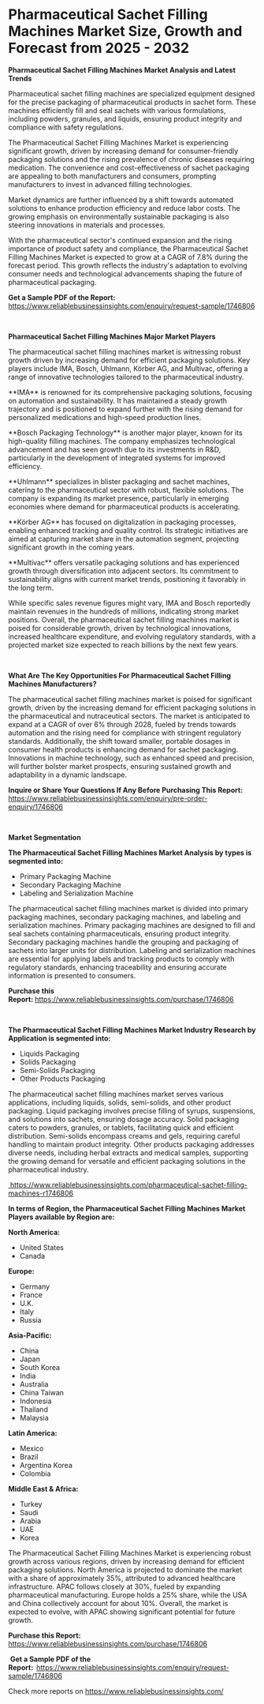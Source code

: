 <p><h1>Pharmaceutical Sachet Filling Machines Market Size, Growth and Forecast from 2025 - 2032</h1></p><p><strong>Pharmaceutical Sachet Filling Machines Market Analysis and Latest Trends</strong></p>
<p><p>Pharmaceutical sachet filling machines are specialized equipment designed for the precise packaging of pharmaceutical products in sachet form. These machines efficiently fill and seal sachets with various formulations, including powders, granules, and liquids, ensuring product integrity and compliance with safety regulations. </p><p>The Pharmaceutical Sachet Filling Machines Market is experiencing significant growth, driven by increasing demand for consumer-friendly packaging solutions and the rising prevalence of chronic diseases requiring medication. The convenience and cost-effectiveness of sachet packaging are appealing to both manufacturers and consumers, prompting manufacturers to invest in advanced filling technologies. </p><p>Market dynamics are further influenced by a shift towards automated solutions to enhance production efficiency and reduce labor costs. The growing emphasis on environmentally sustainable packaging is also steering innovations in materials and processes. </p><p>With the pharmaceutical sector's continued expansion and the rising importance of product safety and compliance, the Pharmaceutical Sachet Filling Machines Market is expected to grow at a CAGR of 7.8% during the forecast period. This growth reflects the industry's adaptation to evolving consumer needs and technological advancements shaping the future of pharmaceutical packaging.</p></p>
<p><strong>Get a Sample PDF of the Report:&nbsp;</strong> <a href="https://www.reliablebusinessinsights.com/enquiry/request-sample/1746806?utm_campaign=2534&utm_medium=2&utm_source=Github&utm_content=ia&utm_term=09042025&utm_id=pharmaceutical-sachet-filling-machines">https://www.reliablebusinessinsights.com/enquiry/request-sample/1746806</a></p>
<p>&nbsp;</p>
<p><strong>Pharmaceutical Sachet Filling Machines Major Market Players</strong></p>
<p><p>The pharmaceutical sachet filling machines market is witnessing robust growth driven by increasing demand for efficient packaging solutions. Key players include IMA, Bosch, Uhlmann, Körber AG, and Multivac, offering a range of innovative technologies tailored to the pharmaceutical industry.</p><p>**IMA** is renowned for its comprehensive packaging solutions, focusing on automation and sustainability. It has maintained a steady growth trajectory and is positioned to expand further with the rising demand for personalized medications and high-speed production lines.</p><p>**Bosch Packaging Technology** is another major player, known for its high-quality filling machines. The company emphasizes technological advancement and has seen growth due to its investments in R&D, particularly in the development of integrated systems for improved efficiency.</p><p>**Uhlmann** specializes in blister packaging and sachet machines, catering to the pharmaceutical sector with robust, flexible solutions. The company is expanding its market presence, particularly in emerging economies where demand for pharmaceutical products is accelerating.</p><p>**Körber AG** has focused on digitalization in packaging processes, enabling enhanced tracking and quality control. Its strategic initiatives are aimed at capturing market share in the automation segment, projecting significant growth in the coming years.</p><p>**Multivac** offers versatile packaging solutions and has experienced growth through diversification into adjacent sectors. Its commitment to sustainability aligns with current market trends, positioning it favorably in the long term.</p><p>While specific sales revenue figures might vary, IMA and Bosch reportedly maintain revenues in the hundreds of millions, indicating strong market positions. Overall, the pharmaceutical sachet filling machines market is poised for considerable growth, driven by technological innovations, increased healthcare expenditure, and evolving regulatory standards, with a projected market size expected to reach billions by the next few years.</p></p>
<p>&nbsp;</p>
<p><strong>What Are The Key Opportunities For Pharmaceutical Sachet Filling Machines Manufacturers?</strong></p>
<p><p>The pharmaceutical sachet filling machines market is poised for significant growth, driven by the increasing demand for efficient packaging solutions in the pharmaceutical and nutraceutical sectors. The market is anticipated to expand at a CAGR of over 6% through 2028, fueled by trends towards automation and the rising need for compliance with stringent regulatory standards. Additionally, the shift toward smaller, portable dosages in consumer health products is enhancing demand for sachet packaging. Innovations in machine technology, such as enhanced speed and precision, will further bolster market prospects, ensuring sustained growth and adaptability in a dynamic landscape.</p></p>
<p><strong>Inquire or Share Your Questions If Any Before Purchasing This Report:</strong> <a href="https://www.reliablebusinessinsights.com/enquiry/pre-order-enquiry/1746806?utm_campaign=2534&utm_medium=2&utm_source=Github&utm_content=ia&utm_term=09042025&utm_id=pharmaceutical-sachet-filling-machines">https://www.reliablebusinessinsights.com/enquiry/pre-order-enquiry/1746806</a></p>
<p>&nbsp;</p>
<p><strong>Market Segmentation</strong></p>
<p><strong>The Pharmaceutical Sachet Filling Machines Market Analysis by types is segmented into:</strong></p>
<p><ul><li>Primary Packaging Machine</li><li>Secondary Packaging Machine</li><li>Labeling and Serialization Machine</li></ul></p>
<p><p>The pharmaceutical sachet filling machines market is divided into primary packaging machines, secondary packaging machines, and labeling and serialization machines. Primary packaging machines are designed to fill and seal sachets containing pharmaceuticals, ensuring product integrity. Secondary packaging machines handle the grouping and packaging of sachets into larger units for distribution. Labeling and serialization machines are essential for applying labels and tracking products to comply with regulatory standards, enhancing traceability and ensuring accurate information is presented to consumers.</p></p>
<p><strong>Purchase this Report:&nbsp;</strong><a href="https://www.reliablebusinessinsights.com/purchase/1746806?utm_campaign=2534&utm_medium=2&utm_source=Github&utm_content=ia&utm_term=09042025&utm_id=pharmaceutical-sachet-filling-machines">https://www.reliablebusinessinsights.com/purchase/1746806</a></p>
<p>&nbsp;</p>
<p><strong>The Pharmaceutical Sachet Filling Machines Market Industry Research by Application is segmented into:</strong></p>
<p><ul><li>Liquids Packaging</li><li>Solids Packaging</li><li>Semi-Solids Packaging</li><li>Other Products Packaging</li></ul></p>
<p><p>The pharmaceutical sachet filling machines market serves various applications, including liquids, solids, semi-solids, and other product packaging. Liquid packaging involves precise filling of syrups, suspensions, and solutions into sachets, ensuring dosage accuracy. Solid packaging caters to powders, granules, or tablets, facilitating quick and efficient distribution. Semi-solids encompass creams and gels, requiring careful handling to maintain product integrity. Other products packaging addresses diverse needs, including herbal extracts and medical samples, supporting the growing demand for versatile and efficient packaging solutions in the pharmaceutical industry.</p></p>
<p><a href="https://www.reliablebusinessinsights.com/pharmaceutical-sachet-filling-machines-r1746806?utm_campaign=2534&utm_medium=2&utm_source=Github&utm_content=ia&utm_term=09042025&utm_id=pharmaceutical-sachet-filling-machines">&nbsp;https://www.reliablebusinessinsights.com/pharmaceutical-sachet-filling-machines-r1746806</a></p>
<p><strong>In terms of Region, the Pharmaceutical Sachet Filling Machines Market Players available by Region are:</strong></p>
<p>
    <p> <strong> North America: </strong>
        <ul>
            <li>United States</li>
            <li>Canada</li>
        </ul>
        </p> 
    <p> <strong> Europe: </strong>
        <ul>
            <li>Germany</li>
            <li>France</li>
            <li>U.K.</li>
            <li>Italy</li>
            <li>Russia</li>
        </ul>
        </p> 
    <p> <strong> Asia-Pacific: </strong>
        <ul>
            <li>China</li>
            <li>Japan</li>
            <li>South Korea</li>
            <li>India</li>
            <li>Australia</li>
            <li>China Taiwan</li>
            <li>Indonesia</li>
            <li>Thailand</li>
            <li>Malaysia</li>
        </ul>
        </p> 
    <p> <strong> Latin America: </strong>
        <ul>
            <li>Mexico</li>
            <li>Brazil</li>
            <li>Argentina Korea</li>
            <li>Colombia</li>
        </ul>
        </p> 
    <p> <strong> Middle East & Africa: </strong>
        <ul>
            <li>Turkey</li>
            <li>Saudi</li>
            <li>Arabia</li>
            <li>UAE</li>
            <li>Korea</li>
        </ul>
    </p>
    </p>
<p><p>The Pharmaceutical Sachet Filling Machines Market is experiencing robust growth across various regions, driven by increasing demand for efficient packaging solutions. North America is projected to dominate the market with a share of approximately 35%, attributed to advanced healthcare infrastructure. APAC follows closely at 30%, fueled by expanding pharmaceutical manufacturing. Europe holds a 25% share, while the USA and China collectively account for about 10%. Overall, the market is expected to evolve, with APAC showing significant potential for future growth.</p></p>
<p><strong>Purchase this Report: </strong><a href="https://www.reliablebusinessinsights.com/purchase/1746806?utm_campaign=2534&utm_medium=2&utm_source=Github&utm_content=ia&utm_term=09042025&utm_id=pharmaceutical-sachet-filling-machines">https://www.reliablebusinessinsights.com/purchase/1746806</a></p>
<p>&nbsp;<strong>Get a Sample PDF of the Report:&nbsp;&nbsp;</strong><a href="https://www.reliablebusinessinsights.com/enquiry/request-sample/1746806?utm_campaign=2534&utm_medium=2&utm_source=Github&utm_content=ia&utm_term=09042025&utm_id=pharmaceutical-sachet-filling-machines">https://www.reliablebusinessinsights.com/enquiry/request-sample/1746806</a></p>
<p><strong></strong></p>
<p>Check more reports on <a href="https://www.reliablebusinessinsights.com/?utm_campaign=2534&utm_medium=2&utm_source=Github&utm_content=ia&utm_term=09042025&utm_id=pharmaceutical-sachet-filling-machines">https://www.reliablebusinessinsights.com/</a></p>